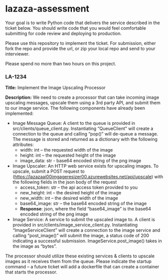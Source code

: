 # lazaza-assessment

Your goal is to write Python code that delivers the service described in the ticket below.  You should write code that you would feel comfortable submitting for code review and deploying to production. 

Please use this repository to implement the ticket.  For submission, either fork the repo and provide the url, or zip your local repo and send to your interviewer. 

Please spend no more than two hours on this project. 

### LA-1234
**Title:** Implement the Image Upscaling Processor

**Description:** We need to create a processor that can take incoming image upscaling messages, upscale them using a 3rd party API, and submit them to our image service.  The following components have already been implemented: 

* Image Message Queue: A client to the queue is provided in src/clients/queue_client.py.  Instantiating “QueueClient” will create a connection to the queue and calling “pop()” will de-queue a message.  The message is stored and returned as a dictionary with the following attributes: 
    * width: int – the requested width of the image 
    * height: int – the requested height of the image 
    * image_data: str - base64 encoded string of the png image 
* Image Upscaler: An HTTP web service exists for upscaling images. To upscale, submit a POST request to (https://lazazaai00imgageresizer00.azurewebsites.net/api/upscale) with the following fields in the json body of the request 
    * access_token: str – the api access token provided to you 
    * new_height: int – the desired height of the image 
    * new_width: int – the desired width of the image 
    * base64_image: str – the base64 encoded string of the image 
    * **Response**: json, where the field “base64_image” is the base64 encoded string of the png image 
* Image Service: A service to submit the upscaled image to.  A client is provided in src/clients/image_service_client.py.  Instantiating “ImageServiceClient” will create a connection to the image service and calling “post_image()” will submit the image, a status code of 200 indicating a successful submission.  ImageService.post_image() takes in the image as “bytes”. 


The processor should utilize these existing services & clients to upscale images as it receives them from the queue.  Please indicate the startup command – a future ticket will add a dockerfile that can create a container that starts the processor.  